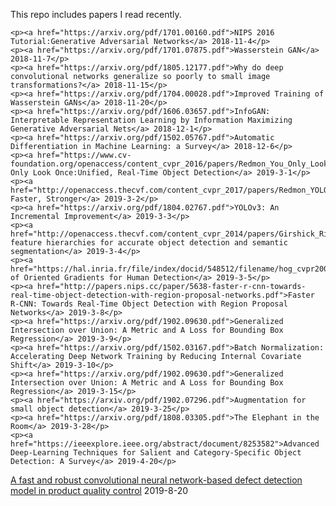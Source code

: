 This repo includes papers I read recently.
<html>
  <body>

    <p><a href="https://arxiv.org/pdf/1701.00160.pdf">NIPS 2016 Tutorial:Generative Adversarial Networks</a> 2018-11-4</p>
    <p><a href="https://arxiv.org/pdf/1701.07875.pdf">Wasserstein GAN</a> 2018-11-7</p>
    <p><a href="https://arxiv.org/pdf/1805.12177.pdf">Why do deep convolutional networks generalize so poorly to small image transformations?</a> 2018-11-15</p>
    <p><a href="https://arxiv.org/pdf/1704.00028.pdf">Improved Training of Wasserstein GANs</a> 2018-11-20</p>
    <p><a href="https://arxiv.org/pdf/1606.03657.pdf">InfoGAN: Interpretable Representation Learning by Information Maximizing Generative Adversarial Nets</a> 2018-12-1</p>
    <p><a href="https://arxiv.org/pdf/1502.05767.pdf">Automatic Differentiation in Machine Learning: a Survey</a> 2018-12-6</p>
    <p><a href="https://www.cv-foundation.org/openaccess/content_cvpr_2016/papers/Redmon_You_Only_Look_CVPR_2016_paper.pdf">You Only Look Once:Unified, Real-Time Object Detection</a> 2019-3-1</p>
    <p><a href="http://openaccess.thecvf.com/content_cvpr_2017/papers/Redmon_YOLO9000_Better_Faster_CVPR_2017_paper.pdf">YOLO9000:Better, Faster, Stronger</a> 2019-3-2</p>
    <p><a href="https://arxiv.org/pdf/1804.02767.pdf">YOLOv3: An Incremental Improvement</a> 2019-3-3</p>
    <p><a href="http://openaccess.thecvf.com/content_cvpr_2014/papers/Girshick_Rich_Feature_Hierarchies_2014_CVPR_paper.pdf">Rich feature hierarchies for accurate object detection and semantic segmentation</a> 2019-3-4</p>
    <p><a href="https://hal.inria.fr/file/index/docid/548512/filename/hog_cvpr2005.pdf">Histograms of Oriented Gradients for Human Detection</a> 2019-3-5</p>
    <p><a href="http://papers.nips.cc/paper/5638-faster-r-cnn-towards-real-time-object-detection-with-region-proposal-networks.pdf">Faster R-CNN: Towards Real-Time Object Detection with Region Proposal Networks</a> 2019-3-8</p>
    <p><a href="https://arxiv.org/pdf/1902.09630.pdf">Generalized Intersection over Union: A Metric and A Loss for Bounding Box Regression</a> 2019-3-9</p>
    <p><a href="https://arxiv.org/pdf/1502.03167.pdf">Batch Normalization: Accelerating Deep Network Training by Reducing Internal Covariate Shift</a> 2019-3-10</p>
    <p><a href="https://arxiv.org/pdf/1902.09630.pdf">Generalized Intersection over Union: A Metric and A Loss for Bounding Box Regression</a> 2019-3-15</p>
    <p><a href="https://arxiv.org/pdf/1902.07296.pdf">Augmentation for small object detection</a> 2019-3-25</p>
    <p><a href="https://arxiv.org/pdf/1808.03305.pdf">The Elephant in the Room</a> 2019-3-28</p>
    <p><a href="https://ieeexplore.ieee.org/abstract/document/8253582">Advanced Deep-Learning Techniques for Salient and Category-Specific Object Detection: A Survey</a> 2019-4-20</p>

<p><a href='https://link.springer.com/article/10.1007/s00170-017-0882-0'>A fast and robust convolutional neural network-based defect detection model in product quality control</a> 2019-8-20</p>





  </body>
</html>
